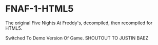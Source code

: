 # FNAF-1-HTML5
The original Five Nights At Freddy's, decompiled, then recompiled for HTML5.

Switched To Demo Version Of Game.
SHOUTOUT TO JUSTIN BAEZ
